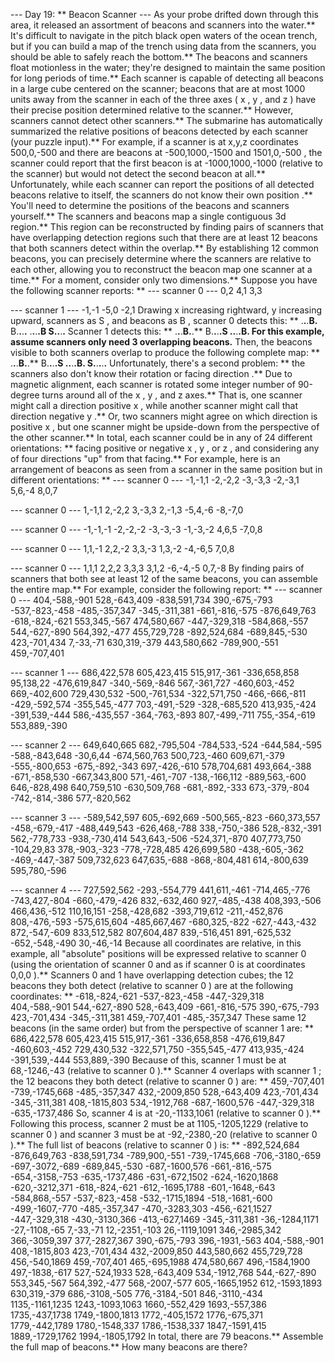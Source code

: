 --- Day 19: ** Beacon Scanner ---
As your
probe
drifted down through this area, it released an assortment of
beacons
and
scanners
into the water.** It's difficult to navigate in the pitch black open waters of the ocean trench, but if you can build a map of the trench using data from the scanners, you should be able to safely reach the bottom.**
The beacons and scanners float motionless in the water; they're designed to maintain the same position for long periods of time.** Each scanner is capable of detecting all beacons in a large cube centered on the scanner; beacons that are at most 1000 units away from the scanner in each of the three axes (
x
,
y
, and
z
) have their precise position determined relative to the scanner.** However, scanners cannot detect other scanners.** The submarine has automatically summarized the relative positions of beacons detected by each scanner (your puzzle input).**
For example, if a scanner is at
x,y,z
coordinates
500,0,-500
and there are beacons at
-500,1000,-1500
and
1501,0,-500
, the scanner could report that the first beacon is at
-1000,1000,-1000
(relative to the scanner) but would not detect the second beacon at all.**
Unfortunately, while each scanner can report the positions of all detected beacons relative to itself,
the scanners do not know their own position
.** You'll need to determine the positions of the beacons and scanners yourself.**
The scanners and beacons map a single contiguous 3d region.** This region can be reconstructed by finding pairs of scanners that have overlapping detection regions such that there are
at least 12 beacons
that both scanners detect within the overlap.** By establishing 12 common beacons, you can precisely determine where the scanners are relative to each other, allowing you to reconstruct the beacon map one scanner at a time.**
For a moment, consider only two dimensions.** Suppose you have the following scanner reports: **
--- scanner 0 ---
0,2
4,1
3,3

--- scanner 1 ---
-1,-1
-5,0
-2,1
Drawing
x
increasing rightward,
y
increasing upward, scanners as
S
, and beacons as
B
, scanner
0
detects this: **
.**.**.**B.**
B.**.**.**.**
.**.**.**.**B
S.**.**.**.**
Scanner
1
detects this: **
.**.**.**B.**.**
B.**.**.**.**S
.**.**.**.**B.**
For this example, assume scanners only need 3 overlapping beacons.** Then, the beacons visible to both scanners overlap to produce the following complete map: **
.**.**.**B.**.**
B.**.**.**.**S
.**.**.**.**B.**
S.**.**.**.**.**
Unfortunately, there's a second problem: ** the scanners also don't know their
rotation or facing direction
.** Due to magnetic alignment, each scanner is rotated some integer number of 90-degree turns around all of the
x
,
y
, and
z
axes.** That is, one scanner might call a direction positive
x
, while another scanner might call that direction negative
y
.** Or, two scanners might agree on which direction is positive
x
, but one scanner might be upside-down from the perspective of the other scanner.** In total, each scanner could be in any of 24 different orientations: ** facing positive or negative
x
,
y
, or
z
, and considering any of four directions "up" from that facing.**
For example, here is an arrangement of beacons as seen from a scanner in the same position but in different orientations: **
--- scanner 0 ---
-1,-1,1
-2,-2,2
-3,-3,3
-2,-3,1
5,6,-4
8,0,7

--- scanner 0 ---
1,-1,1
2,-2,2
3,-3,3
2,-1,3
-5,4,-6
-8,-7,0

--- scanner 0 ---
-1,-1,-1
-2,-2,-2
-3,-3,-3
-1,-3,-2
4,6,5
-7,0,8

--- scanner 0 ---
1,1,-1
2,2,-2
3,3,-3
1,3,-2
-4,-6,5
7,0,8

--- scanner 0 ---
1,1,1
2,2,2
3,3,3
3,1,2
-6,-4,-5
0,7,-8
By finding pairs of scanners that both see at least 12 of the same beacons, you can assemble the entire map.** For example, consider the following report: **
--- scanner 0 ---
404,-588,-901
528,-643,409
-838,591,734
390,-675,-793
-537,-823,-458
-485,-357,347
-345,-311,381
-661,-816,-575
-876,649,763
-618,-824,-621
553,345,-567
474,580,667
-447,-329,318
-584,868,-557
544,-627,-890
564,392,-477
455,729,728
-892,524,684
-689,845,-530
423,-701,434
7,-33,-71
630,319,-379
443,580,662
-789,900,-551
459,-707,401

--- scanner 1 ---
686,422,578
605,423,415
515,917,-361
-336,658,858
95,138,22
-476,619,847
-340,-569,-846
567,-361,727
-460,603,-452
669,-402,600
729,430,532
-500,-761,534
-322,571,750
-466,-666,-811
-429,-592,574
-355,545,-477
703,-491,-529
-328,-685,520
413,935,-424
-391,539,-444
586,-435,557
-364,-763,-893
807,-499,-711
755,-354,-619
553,889,-390

--- scanner 2 ---
649,640,665
682,-795,504
-784,533,-524
-644,584,-595
-588,-843,648
-30,6,44
-674,560,763
500,723,-460
609,671,-379
-555,-800,653
-675,-892,-343
697,-426,-610
578,704,681
493,664,-388
-671,-858,530
-667,343,800
571,-461,-707
-138,-166,112
-889,563,-600
646,-828,498
640,759,510
-630,509,768
-681,-892,-333
673,-379,-804
-742,-814,-386
577,-820,562

--- scanner 3 ---
-589,542,597
605,-692,669
-500,565,-823
-660,373,557
-458,-679,-417
-488,449,543
-626,468,-788
338,-750,-386
528,-832,-391
562,-778,733
-938,-730,414
543,643,-506
-524,371,-870
407,773,750
-104,29,83
378,-903,-323
-778,-728,485
426,699,580
-438,-605,-362
-469,-447,-387
509,732,623
647,635,-688
-868,-804,481
614,-800,639
595,780,-596

--- scanner 4 ---
727,592,562
-293,-554,779
441,611,-461
-714,465,-776
-743,427,-804
-660,-479,-426
832,-632,460
927,-485,-438
408,393,-506
466,436,-512
110,16,151
-258,-428,682
-393,719,612
-211,-452,876
808,-476,-593
-575,615,604
-485,667,467
-680,325,-822
-627,-443,-432
872,-547,-609
833,512,582
807,604,487
839,-516,451
891,-625,532
-652,-548,-490
30,-46,-14
Because all coordinates are relative, in this example, all "absolute" positions will be expressed relative to scanner
0
(using the orientation of scanner
0
and as if scanner
0
is at coordinates
0,0,0
).**
Scanners
0
and
1
have overlapping detection cubes; the 12 beacons they both detect (relative to scanner
0
) are at the following coordinates: **
-618,-824,-621
-537,-823,-458
-447,-329,318
404,-588,-901
544,-627,-890
528,-643,409
-661,-816,-575
390,-675,-793
423,-701,434
-345,-311,381
459,-707,401
-485,-357,347
These same 12 beacons (in the same order) but from the perspective of scanner
1
are: **
686,422,578
605,423,415
515,917,-361
-336,658,858
-476,619,847
-460,603,-452
729,430,532
-322,571,750
-355,545,-477
413,935,-424
-391,539,-444
553,889,-390
Because of this, scanner
1
must be at
68,-1246,-43
(relative to scanner
0
).**
Scanner
4
overlaps with scanner
1
; the 12 beacons they both detect (relative to scanner
0
) are: **
459,-707,401
-739,-1745,668
-485,-357,347
432,-2009,850
528,-643,409
423,-701,434
-345,-311,381
408,-1815,803
534,-1912,768
-687,-1600,576
-447,-329,318
-635,-1737,486
So, scanner
4
is at
-20,-1133,1061
(relative to scanner
0
).**
Following this process, scanner
2
must be at
1105,-1205,1229
(relative to scanner
0
) and scanner
3
must be at
-92,-2380,-20
(relative to scanner
0
).**
The full list of beacons (relative to scanner
0
) is: **
-892,524,684
-876,649,763
-838,591,734
-789,900,-551
-739,-1745,668
-706,-3180,-659
-697,-3072,-689
-689,845,-530
-687,-1600,576
-661,-816,-575
-654,-3158,-753
-635,-1737,486
-631,-672,1502
-624,-1620,1868
-620,-3212,371
-618,-824,-621
-612,-1695,1788
-601,-1648,-643
-584,868,-557
-537,-823,-458
-532,-1715,1894
-518,-1681,-600
-499,-1607,-770
-485,-357,347
-470,-3283,303
-456,-621,1527
-447,-329,318
-430,-3130,366
-413,-627,1469
-345,-311,381
-36,-1284,1171
-27,-1108,-65
7,-33,-71
12,-2351,-103
26,-1119,1091
346,-2985,342
366,-3059,397
377,-2827,367
390,-675,-793
396,-1931,-563
404,-588,-901
408,-1815,803
423,-701,434
432,-2009,850
443,580,662
455,729,728
456,-540,1869
459,-707,401
465,-695,1988
474,580,667
496,-1584,1900
497,-1838,-617
527,-524,1933
528,-643,409
534,-1912,768
544,-627,-890
553,345,-567
564,392,-477
568,-2007,-577
605,-1665,1952
612,-1593,1893
630,319,-379
686,-3108,-505
776,-3184,-501
846,-3110,-434
1135,-1161,1235
1243,-1093,1063
1660,-552,429
1693,-557,386
1735,-437,1738
1749,-1800,1813
1772,-405,1572
1776,-675,371
1779,-442,1789
1780,-1548,337
1786,-1538,337
1847,-1591,415
1889,-1729,1762
1994,-1805,1792
In total, there are
79
beacons.**
Assemble the full map of beacons.**
How many beacons are there?